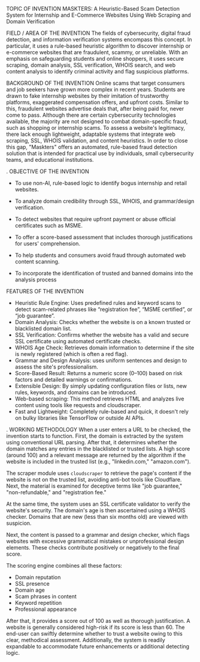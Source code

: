 TOPIC OF INVENTION
MASKTERS: A Heuristic-Based Scam Detection System for Internship and E-Commerce Websites Using Web Scraping and Domain Verification

FIELD / AREA OF THE INVENTION
The fields of cybersecurity, digital fraud detection, and information verification systems encompass this concept. In particular, it uses a rule-based heuristic algorithm to discover internship or e-commerce websites that are fraudulent, scammy, or unreliable. With an emphasis on safeguarding students and online shoppers, it uses secure scraping, domain analysis, SSL verification, WHOIS search, and web content analysis to identify criminal activity and flag suspicious platforms.

BACKGROUND OF THE INVENTION
Online scams that target consumers and job seekers have grown more complex in recent years. Students are drawn to fake internship websites by their imitation of trustworthy platforms, exaggerated compensation offers, and upfront costs. Similar to this, fraudulent websites advertise deals that, after being paid for, never come to pass. Although there are certain cybersecurity technologies available, the majority are not designed to combat domain-specific fraud, such as shopping or internship scams. To assess a website's legitimacy, there lack enough lightweight, adaptable systems that integrate web scraping, SSL, WHOIS validation, and content heuristics. In order to close this gap, "Maskters" offers an automated, rule-based fraud detection solution that is intended for practical use by individuals, small cybersecurity teams, and educational institutions.

. OBJECTIVE OF THE INVENTION
- To use non-AI, rule-based logic to identify bogus internship and retail websites.
- To analyze domain credibility through SSL, WHOIS, and grammar/design verification.
- To detect websites that require upfront payment or abuse official certificates such as MSME.
- To offer a score-based assessment that includes thorough justifications for users' comprehension.

- To help students and consumers avoid fraud through automated web content scanning.
- To incorporate the identification of trusted and banned domains into the analysis process


FEATURES OF THE INVENTION
- Heuristic Rule Engine: Uses predefined rules and keyword scans to detect scam-related phrases like “registration fee”, “MSME certified”, or “job guarantee”.
- Domain Analysis: Checks whether the website is on a known trusted or blacklisted domain list.
- SSL Verification: Confirms whether the website has a valid and secure SSL certificate using automated certificate checks.
- WHOIS Age Check: Retrieves domain information to determine if the site is newly registered (which is often a red flag).
- Grammar and Design Analysis: uses uniform sentences and design to assess the site's professionalism.
- Score-Based Result: Returns a numeric score (0–100) based on risk factors and detailed warnings or confirmations.
- Extensible Design: By simply updating configuration files or lists, new rules, keywords, and domains can be introduced.
- Web-based scraping: This method retrieves HTML and analyzes live content using tools like requests and cloudscraper.
- Fast and Lightweight: Completely rule-based and quick, it doesn't rely on bulky libraries like TensorFlow or outside AI APIs.
 

. WORKING METHODOLOGY
When a user enters a URL to be checked, the invention starts to function. First, the domain is extracted by the system using conventional URL parsing. After that, it determines whether the domain matches any entries in the blacklisted or trusted lists. A high score (around 100) and a relevant message are returned by the algorithm if the website is included in the trusted list (e.g., "linkedin.com," "amazon.com").


The scraper module uses `cloudscraper` to retrieve the page's content if the website is not on the trusted list, avoiding anti-bot tools like Cloudflare. Next, the material is examined for deceptive terms like "job guarantee," "non-refundable," and "registration fee."

At the same time, the system uses an SSL certificate validator to verify the website's security. The domain's age is then ascertained using a WHOIS checker. Domains that are new (less than six months old) are viewed with suspicion.


Next, the content is passed to a grammar and design checker, which flags websites with excessive grammatical mistakes or unprofessional design elements. These checks contribute positively or negatively to the final score.

The scoring engine combines all these factors:
- Domain reputation
- SSL presence
- Domain age
- Scam phrases in content
- Keyword repetition
- Professional appearance

After that, it provides a score out of 100 as well as thorough justification. A website is generally considered high-risk if its score is less than 60. The end-user can swiftly determine whether to trust a website owing to this clear, methodical assessment. Additionally, the system is readily expandable to accommodate future enhancements or additional detecting logic.

